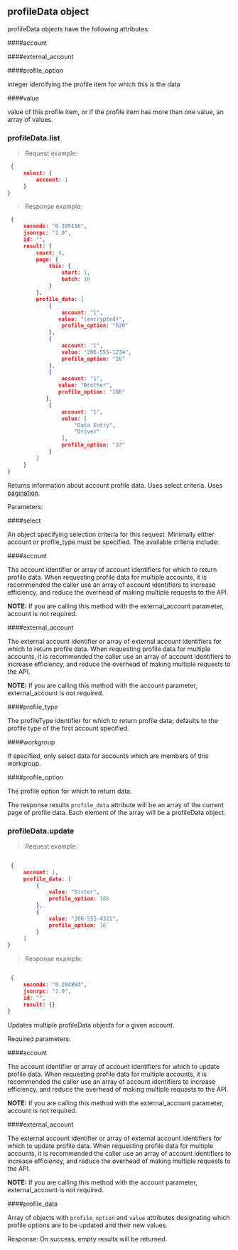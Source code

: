 ## profileData object

profileData objects have the following attributes:

####account

####external_account

####profile_option

integer identifying the profile item for which this is the data

####value

value of this profile item, or if the profile item has more than one value, an array of values.

### profileData.list

<script>tryit('profileData.list')</script> 

> Request example:

```JSON
 {
     select: {
         account: 1
     }
}
```

> Response example:

```JSON
 {
     seconds: "0.105116", 
     jsonrpc: "2.0", 
     id: "", 
     result: {
         count: 4, 
         page: {
             this: {
                 start: 1, 
                 batch: 10
             }
         }, 
         profile_data: [
             {
                 account: "1", 
                value: "(encrypted)", 
                 profile_option: "620"
             }, 
             {
                 account: "1", 
                 value: "206-555-1234", 
                 profile_option: "16"
             }, 
             {
                 account: "1", 
                value: "Brother", 
                profile_option: "186"
            }, 
             {
                 account: "1", 
                 value: [
                     "Data Entry", 
                     "Driver"
                 ], 
                 profile_option: "37"
             }
         ]
     }
}
```

Returns information about account profile data. Uses select criteria. Uses [pagination](#pagination).

Parameters:

####select

An object specifying selection criteria for this request. Minimally either account or profile_type must be specified. The available criteria include:

####account

The account identifier or array of account identifiers for which to return profile data. When requesting profile data for multiple accounts, it is recommended the caller use an array of account identifiers to increase efficiency, and reduce the overhead of making multiple requests to the API.

**NOTE:** If you are calling this method with the external_account parameter, account is not required.

####external_account

The external account identifier or array of external account identifiers for which to return profile data. When requesting profile data for multiple accounts, it is recommended the caller use an array of account identifiers to increase efficiency, and reduce the overhead of making multiple requests to the API.

**NOTE:** If you are calling this method with the account parameter, external_account is not required.

####profile_type

The profileType identifier for which to return profile data; defaults to the profile type of the first account specified.

####workgroup

If specified, only select data for accounts which are members of this workgroup.

####profile_option

The profile option for which to return data.

The response results `profile_data` attribute will be an array of the current page of profile data. Each element of the array will be a profileData object.

### profileData.update

<script>tryit('profileData.update')</script> 

> Request example:

```JSON

 {
     account: 1, 
     profile_data: [
         {
             value: "Sister", 
             profile_option: 186
         }, 
         {
             value: "206-555-4321", 
             profile_option: 16
         }
     ]
}
```

> Response example:

```JSON

 {
     seconds: "0.204804", 
     jsonrpc: "2.0", 
     id: "", 
     result: {}
}
```

Updates multiple profileData objects for a given account.

Required parameters:

####account

The account identifier or array of account identifiers for which to update profile data. When requesting profile data for multiple accounts, it is recommended the caller use an array of account identifiers to increase efficiency, and reduce the overhead of making multiple requests to the API.

**NOTE:** If you are calling this method with the external_account parameter, account is not required.

####external_account

The external account identifier or array of external account identifiers for which to update profile data. When requesting profile data for multiple accounts, it is recommended the caller use an array of account identifiers to increase efficiency, and reduce the overhead of making multiple requests to the API.

**NOTE:** If you are calling this method with the account parameter, external_account is not required.

####profile_data

Array of objects with `profile_option` and `value` attributes designating which profile options are to be updated and their new values.

Response: On success, empty results will be returned.

